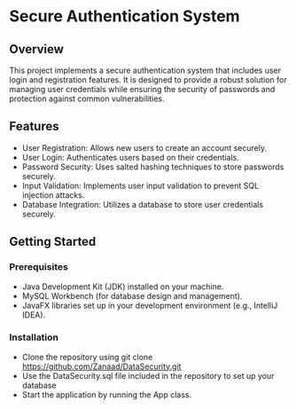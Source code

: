 # Secure Authentication System
## Overview
This project implements a secure authentication system that includes user login and registration features. It is designed to provide a robust solution for managing user credentials while ensuring the security of passwords and protection against common vulnerabilities.

## Features
- User Registration: Allows new users to create an account securely.
- User Login: Authenticates users based on their credentials.
- Password Security: Uses salted hashing techniques to store passwords securely.
- Input Validation: Implements user input validation to prevent SQL injection attacks.
- Database Integration: Utilizes a database to store user credentials securely.
## Getting Started
### Prerequisites
- Java Development Kit (JDK) installed on your machine.
- MySQL Workbench (for database design and management).
- JavaFX libraries set up in your development environment (e.g., IntelliJ IDEA).
### Installation
- Clone the repository using git clone https://github.com/Zanaad/DataSecurity.git
- Use the DataSecurity.sql file included in the repository to set up your database
- Start the application by running the App class.